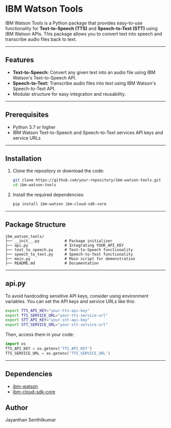 
# IBM Watson Tools

IBM Watson Tools is a Python package that provides easy-to-use functionality for **Text-to-Speech (TTS)** and **Speech-to-Text (STT)** using IBM Watson APIs. This package allows you to convert text into speech and transcribe audio files back to text.

---

## Features
- **Text-to-Speech:** Convert any given text into an audio file using IBM Watson's Text-to-Speech API.
- **Speech-to-Text:** Transcribe audio files into text using IBM Watson's Speech-to-Text API.
- Modular structure for easy integration and reusability.

---

## Prerequisites
- Python 3.7 or higher
- IBM Watson Text-to-Speech and Speech-to-Text services API keys and service URLs

---

## Installation

1. Clone the repository or download the code:
   ```bash
   git clone https://github.com/your-repository/ibm-watson-tools.git
   cd ibm-watson-tools
   ```

2. Install the required dependencies:
   ```bash
   pip install ibm-watson ibm-cloud-sdk-core
   ```

---

## Package Structure
```
ibm_watson_tools/
├── __init__.py           # Package initializer
├── api.py                # Integrating YOUR_API_KEY
├── text_to_speech.py     # Text-to-Speech functionality
├── speech_to_text.py     # Speech-to-Text functionality
├── main.py               # Main script for demonstration
├── README.md             # Documentation
```

---

## api.py
To avoid hardcoding sensitive API keys, consider using environment variables. You can set the API keys and service URLs like this:
```bash
export TTS_API_KEY="your-tts-api-key"
export TTS_SERVICE_URL="your-tts-service-url"
export STT_API_KEY="your-stt-api-key"
export STT_SERVICE_URL="your-stt-service-url"
```

Then, access them in your code:
```python
import os
TTS_API_KEY = os.getenv('TTS_API_KEY')
TTS_SERVICE_URL = os.getenv('TTS_SERVICE_URL')
```

---

## Dependencies
- [ibm-watson](https://pypi.org/project/ibm-watson/)
- [ibm-cloud-sdk-core](https://pypi.org/project/ibm-cloud-sdk-core/)

## Author
Jayanthan Senthilkumar

